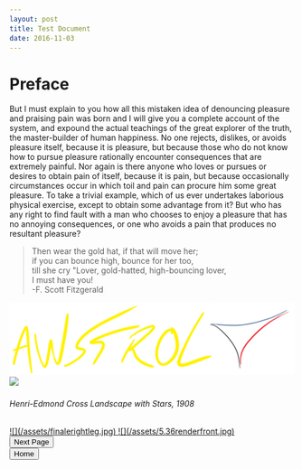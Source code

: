 ```yaml
---
layout: post
title: Test Document
date: 2016-11-03
---
```

# Preface
But I must explain to you how all this mistaken idea of denouncing pleasure and praising pain was born and I will give you a complete account of the system, and expound the actual teachings of the great explorer of the truth, the master-builder of human happiness. No one rejects, dislikes, or avoids pleasure itself, because it is pleasure, but because those who do not know how to pursue pleasure rationally encounter consequences that are extremely painful. Nor again is there anyone who loves or pursues or desires to obtain pain of itself, because it is pain, but because occasionally circumstances occur in which toil and pain can procure him some great pleasure. To take a trivial example, which of us ever undertakes laborious physical exercise, except to obtain some advantage from it? But who has any right to find fault with a man who chooses to enjoy a pleasure that has no annoying consequences, or one who avoids a pain that produces no resultant pleasure?

> Then wear the gold hat, if that will move her;<br> if you can bounce high, bounce for her too,<br>till she cry "Lover, gold-hatted, high-bouncing lover,<br>I must have you!<br>-F. Scott Fitzgerald 

![](/assets/Awstrol%20Cover.PNG)
![](/assets/Henri-Edmond%20Cross%20Landscape%20With%20Stars.jpg)
<h6>Henri-Edmond Cross <i>Landscape with Stars</i>, 1908</h6>
<a href="/assets/finalerightleg.jpg" target="_blank">![](/assets/finalerightleg.jpg)
<a href="/assets/5.36renderfront.jpg" target="_blank">![](/assets/5.36renderfront.jpg)
<div class="button"><a href="//trebor2.github.io/early-designs.html"><input type="submit" id="Next Page" value="Next Page"/></a></div>
<div class="button2"><a href="//trebor2.github.io/index.html"><input type="submit" id="Home" value="Home"/></a></div>
